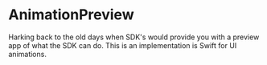 # AnimationPreview
Harking back to the old days when SDK's would provide you with a preview app of what the SDK can do. This is an implementation is Swift for UI animations.
